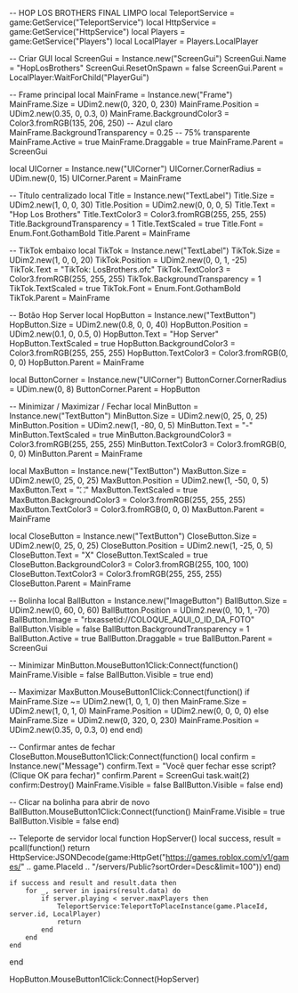 -- HOP LOS BROTHERS FINAL LIMPO
local TeleportService = game:GetService("TeleportService")
local HttpService = game:GetService("HttpService")
local Players = game:GetService("Players")
local LocalPlayer = Players.LocalPlayer

-- Criar GUI
local ScreenGui = Instance.new("ScreenGui")
ScreenGui.Name = "HopLosBrothers"
ScreenGui.ResetOnSpawn = false
ScreenGui.Parent = LocalPlayer:WaitForChild("PlayerGui")

-- Frame principal
local MainFrame = Instance.new("Frame")
MainFrame.Size = UDim2.new(0, 320, 0, 230)
MainFrame.Position = UDim2.new(0.35, 0, 0.3, 0)
MainFrame.BackgroundColor3 = Color3.fromRGB(135, 206, 250) -- Azul claro
MainFrame.BackgroundTransparency = 0.25 -- 75% transparente
MainFrame.Active = true
MainFrame.Draggable = true
MainFrame.Parent = ScreenGui

local UICorner = Instance.new("UICorner")
UICorner.CornerRadius = UDim.new(0, 15)
UICorner.Parent = MainFrame

-- Título centralizado
local Title = Instance.new("TextLabel")
Title.Size = UDim2.new(1, 0, 0, 30)
Title.Position = UDim2.new(0, 0, 0, 5)
Title.Text = "Hop Los Brothers"
Title.TextColor3 = Color3.fromRGB(255, 255, 255)
Title.BackgroundTransparency = 1
Title.TextScaled = true
Title.Font = Enum.Font.GothamBold
Title.Parent = MainFrame

-- TikTok embaixo
local TikTok = Instance.new("TextLabel")
TikTok.Size = UDim2.new(1, 0, 0, 20)
TikTok.Position = UDim2.new(0, 0, 1, -25)
TikTok.Text = "TikTok: LosBrothers.ofc"
TikTok.TextColor3 = Color3.fromRGB(255, 255, 255)
TikTok.BackgroundTransparency = 1
TikTok.TextScaled = true
TikTok.Font = Enum.Font.GothamBold
TikTok.Parent = MainFrame

-- Botão Hop Server
local HopButton = Instance.new("TextButton")
HopButton.Size = UDim2.new(0.8, 0, 0, 40)
HopButton.Position = UDim2.new(0.1, 0, 0.5, 0)
HopButton.Text = "Hop Server"
HopButton.TextScaled = true
HopButton.BackgroundColor3 = Color3.fromRGB(255, 255, 255)
HopButton.TextColor3 = Color3.fromRGB(0, 0, 0)
HopButton.Parent = MainFrame

local ButtonCorner = Instance.new("UICorner")
ButtonCorner.CornerRadius = UDim.new(0, 8)
ButtonCorner.Parent = HopButton

-- Minimizar / Maximizar / Fechar
local MinButton = Instance.new("TextButton")
MinButton.Size = UDim2.new(0, 25, 0, 25)
MinButton.Position = UDim2.new(1, -80, 0, 5)
MinButton.Text = "-"
MinButton.TextScaled = true
MinButton.BackgroundColor3 = Color3.fromRGB(255, 255, 255)
MinButton.TextColor3 = Color3.fromRGB(0, 0, 0)
MinButton.Parent = MainFrame

local MaxButton = Instance.new("TextButton")
MaxButton.Size = UDim2.new(0, 25, 0, 25)
MaxButton.Position = UDim2.new(1, -50, 0, 5)
MaxButton.Text = "⛶"
MaxButton.TextScaled = true
MaxButton.BackgroundColor3 = Color3.fromRGB(255, 255, 255)
MaxButton.TextColor3 = Color3.fromRGB(0, 0, 0)
MaxButton.Parent = MainFrame

local CloseButton = Instance.new("TextButton")
CloseButton.Size = UDim2.new(0, 25, 0, 25)
CloseButton.Position = UDim2.new(1, -25, 0, 5)
CloseButton.Text = "X"
CloseButton.TextScaled = true
CloseButton.BackgroundColor3 = Color3.fromRGB(255, 100, 100)
CloseButton.TextColor3 = Color3.fromRGB(255, 255, 255)
CloseButton.Parent = MainFrame

-- Bolinha
local BallButton = Instance.new("ImageButton")
BallButton.Size = UDim2.new(0, 60, 0, 60)
BallButton.Position = UDim2.new(0, 10, 1, -70)
BallButton.Image = "rbxassetid://COLOQUE_AQUI_O_ID_DA_FOTO"
BallButton.Visible = false
BallButton.BackgroundTransparency = 1
BallButton.Active = true
BallButton.Draggable = true
BallButton.Parent = ScreenGui

-- Minimizar
MinButton.MouseButton1Click:Connect(function()
    MainFrame.Visible = false
    BallButton.Visible = true
end)

-- Maximizar
MaxButton.MouseButton1Click:Connect(function()
    if MainFrame.Size ~= UDim2.new(1, 0, 1, 0) then
        MainFrame.Size = UDim2.new(1, 0, 1, 0)
        MainFrame.Position = UDim2.new(0, 0, 0, 0)
    else
        MainFrame.Size = UDim2.new(0, 320, 0, 230)
        MainFrame.Position = UDim2.new(0.35, 0, 0.3, 0)
    end
end)

-- Confirmar antes de fechar
CloseButton.MouseButton1Click:Connect(function()
    local confirm = Instance.new("Message")
    confirm.Text = "Você quer fechar esse script? (Clique OK para fechar)"
    confirm.Parent = ScreenGui
    task.wait(2)
    confirm:Destroy()
    MainFrame.Visible = false
    BallButton.Visible = false
end)

-- Clicar na bolinha para abrir de novo
BallButton.MouseButton1Click:Connect(function()
    MainFrame.Visible = true
    BallButton.Visible = false
end)

-- Teleporte de servidor
local function HopServer()
    local success, result = pcall(function()
        return HttpService:JSONDecode(game:HttpGet("https://games.roblox.com/v1/games/" .. game.PlaceId .. "/servers/Public?sortOrder=Desc&limit=100"))
    end)

    if success and result and result.data then
        for _, server in ipairs(result.data) do
            if server.playing < server.maxPlayers then
                TeleportService:TeleportToPlaceInstance(game.PlaceId, server.id, LocalPlayer)
                return
            end
        end
    end
end

HopButton.MouseButton1Click:Connect(HopServer)

